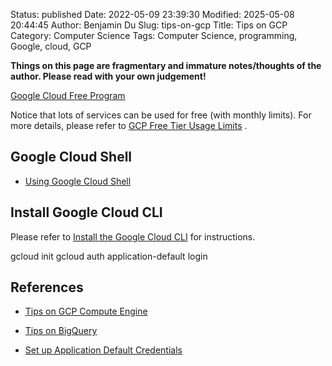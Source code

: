 Status: published
Date: 2022-05-09 23:39:30
Modified: 2025-05-08 20:44:45
Author: Benjamin Du
Slug: tips-on-gcp
Title: Tips on GCP
Category: Computer Science
Tags: Computer Science, programming, Google, cloud, GCP

**Things on this page are fragmentary and immature notes/thoughts of the author. Please read with your own judgement!**

[Google Cloud Free Program](https://cloud.google.com/free/docs/gcp-free-tier)

Notice that lots of services can be used for free (with monthly limits).
For more details,
please refer to
[GCP Free Tier Usage Limits](https://cloud.google.com/free/docs/gcp-free-tier#free-tier-usage-limits)
.

## Google Cloud Shell

- [Using Google Cloud Shell](https://cloud.google.com/shell/docs/using-cloud-shell)

## Install Google Cloud CLI 

Please refer to
[Install the Google Cloud CLI](https://cloud.google.com/sdk/docs/install-sdk#deb)
for instructions.

gcloud init
gcloud auth application-default login

## References

- [Tips on GCP Compute Engine]( https://www.legendu.net/misc/blog/tips-on-gcp-compute-engine )  

- [Tips on BigQuery]( https://www.legendu.net/misc/blog/tips-on-bigquery )

- [Set up Application Default Credentials](https://cloud.google.com/docs/authentication/provide-credentials-adc)
